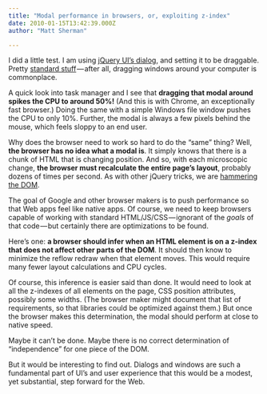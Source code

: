 ```yaml
---
title: "Modal performance in browsers, or, exploiting z-index"
date: 2010-01-15T13:42:39.000Z
author: "Matt Sherman"

---
```


I did a little test. I am using [jQuery UI’s dialog](http://jqueryui.com/demos/dialog/), and setting it to be draggable. Pretty [standard stuff](http://www.scottberkun.com/blog/2010/the-future-of-ui-will-be-boring/) — after all, dragging windows around your computer is commonplace.

A quick look into task manager and I see that **dragging that modal around spikes the CPU to around 50%!** (And this is with Chrome, an exceptionally fast browser.) Doing the same with a simple Windows file window pushes the CPU to only 10%. Further, the modal is always a few pixels behind the mouse, which feels sloppy to an end user.

Why does the browser need to work so hard to do the “same” thing? Well, **the browser has no idea what a modal is**. It simply knows that there is a chunk of HTML that is changing position. And so, with each microscopic change, **the browser must recalculate the entire page’s layout**, probably dozens of times per second. As with other jQuery tricks, we are [hammering the DOM](/blog/post/Hammering-the-DOM.aspx).

The goal of Google and other browser makers is to push performance so that Web apps feel like native apps. Of course, we need to keep browsers capable of working with standard HTML/JS/CSS — ignorant of the _goals_ of that code — but certainly there are optimizations to be found.

Here’s one: **a browser should infer when an HTML element is on a z-index that does not affect other parts of the DOM**. It should then know to minimize the reflow redraw when that element moves. This would require many fewer layout calculations and CPU cycles.

Of course, this inference is easier said than done. It would need to look at all the z-indexes of all elements on the page, CSS position attributes, possibly some widths. (The browser maker might document that list of requirements, so that libraries could be optimized against them.) But once the browser makes this determination, the modal should perform at close to native speed.

Maybe it can’t be done. Maybe there is no correct determination of “independence” for one piece of the DOM.

But it would be interesting to find out. Dialogs and windows are such a fundamental part of UI’s and user experience that this would be a modest, yet substantial, step forward for the Web.
